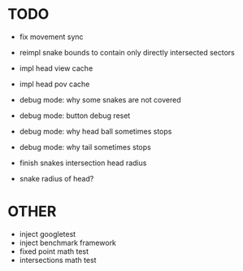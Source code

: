TODO
====

- fix movement sync
- reimpl snake bounds to contain only directly intersected sectors
- impl head view cache
- impl head pov cache

- debug mode: why some snakes are not covered
- debug mode: button debug reset
- debug mode: why head ball sometimes stops
- debug mode: why tail sometimes stops

- finish snakes intersection head radius
- snake radius of head?

OTHER
=====

- inject googletest
- inject benchmark framework
- fixed point math test
- intersections math test
